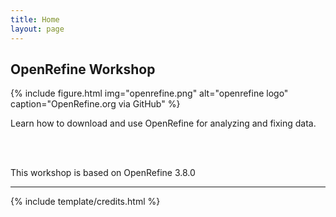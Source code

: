 ```yaml
---
title: Home
layout: page
---
```


## OpenRefine Workshop


{% include figure.html img="openrefine.png" alt="openrefine logo" caption="OpenRefine.org via GitHub" %}

<!-- ![OpenRefine logo](https://upload.wikimedia.org/wikipedia/commons/b/bd/OpenRefine_logo_%282018-present%29.svg) -->


<!-- {% include figure.html img="open-refine-320px.jpg" alt="openrefine logo" caption="OpenRefine workshop" width="75%" %} -->

Learn how to download and use OpenRefine for analyzing and fixing data.

<br>
<br>

This workshop is based on OpenRefine 3.8.0

<!-- {% include toc.html %} -->




------

{% include template/credits.html %}
